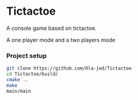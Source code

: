 # Tictactoe
A console game based on tictactoe.

A one player mode and a two players mode

### Project setup
```bash
git clone https://github.com/Ola-jed/Tictactoe
cd Tictactoe/build/
cmake ..
make
main/main
```
